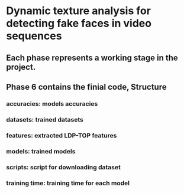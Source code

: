 # Dynamic texture analysis for detecting fake faces in video sequences
## Each phase represents a working stage in the project.
## Phase 6 contains the finial code, Structure
### accuracies: models accuracies
### datasets: trained datasets
### features: extracted LDP-TOP features
### models: trained models
### scripts: script for downloading dataset
### training time: training time for each model
